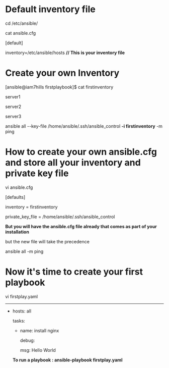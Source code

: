 Default inventory file
======================
cd /etc/ansible/

cat ansible.cfg

[default]

inventory=/etc/ansible/hosts  **// This is your inventory file**

Create your own Inventory
=============================================
[ansible@iam7hills firstplaybook]$ cat firstinventory

server1

server2

server3

ansible all --key-file /home/ansible/.ssh/ansible_control **-i firstinventory** -m ping

How to create your own ansible.cfg and store all your inventory and private key file
=====================================================================================
vi ansible.cfg

[defaults]

inventory = firstinventory

private_key_file = /home/ansible/.ssh/ansible_control

**But you will have the ansible.cfg file already that comes as part of your installation**

but the new file will take the precedence

ansible all -m ping

Now it's time to create your first playbook
===========================================
vi firstplay.yaml


---

 - hosts: all
   
   tasks:
     - name: install nginx
  
       debug:
     
         msg: Hello World
      

      **To run a playbook : ansible-playbook firstplay.yaml**

